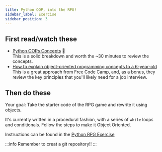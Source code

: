 ```yaml
---
title: Python OOP, into the RPG!
sidebar_label: Exercise
sidebar_position: 3
---
```


<!-- markdownlint-disable no-inline-html -->

## First read/watch these

- [Python OOPs Concepts](https://www.youtube.com/watch?v=SRu1GAfr3LA) :movie_camera:
  <br/>This is a solid breakdown and worth the ~30 minutes to review the concepts.
- [How to explain object-oriented programming concepts to a 6-year-old](https://www.freecodecamp.org/news/object-oriented-programming-concepts-21bb035f7260/)
  <br/>This is a great approach from Free Code Camp, and, as a bonus, they review the key principles that you'll likely need for a job interview.

## Then do these

Your goal: Take the starter code of the RPG game and rewrite it using objects.

It's currently written in a procedural fashion, with a series of `while` loops and conditionals. Follow the steps to make it Object Oriented.

Instructions can be found in the [Python RPG Exercise](/docs/exercises/python-rpg/)

:::info
Remember to creat a git repository!!
:::
